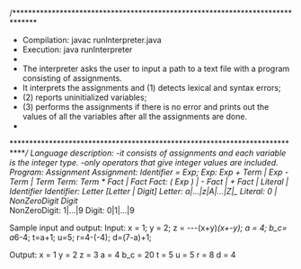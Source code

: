 /******************************************************************************
 *  Compilation:  javac runInterpreter.java
 *  Execution:    java runInterpreter
 *
 *  The interpreter asks the user to input a path to a text file with a program consisting of assignments.
 *  It interprets the assignments and (1) detects lexical and syntax errors; 
 *  (2) reports uninitialized variables; 
 *  (3) performs the assignments if there is no error and prints out the values of all the variables after all the assignments are done.
 *
 ******************************************************************************/
Language description:
-it consists of assignments and each variable is the integer type. 
-only operators that give integer values are included. 
Program:
Assignment*
Assignment:  Identifier = Exp;
Exp:   Exp + Term | Exp - Term | Term
Term:  Term * Fact  | Fact
Fact:  ( Exp ) | - Fact | + Fact | Literal | Identifier
Identifier:  Letter [Letter | Digit]*
Letter:  a|...|z|A|...|Z|_
Literal:  0 | NonZeroDigit Digit*		
NonZeroDigit:  1|...|9
Digit:  0|1|...|9

Sample input and output:
Input:
x = 1;
y = 2;
z = ---(x+y)*(x+-y);
a = 4;
b_c= a*6-4;
t=a+1;
u=5;
r=4-(-4);
d=(7-a)+1;

Output:
x = 1
y = 2
z = 3
a = 4
b_c = 20
t = 5
u = 5
r = 8
d = 4
